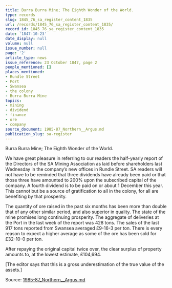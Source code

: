 ```yaml
---
title: Burra Burra Mine; The Eighth Wonder of the World.
type: records
slug: 1845_76_sa_register_content_1835
url: /records/1845_76_sa_register_content_1835/
record_id: 1845_76_sa_register_content_1835
date: '1847-10-23'
date_display: null
volume: null
issue_number: null
page: '2'
article_type: news
issue_reference: 23 October 1847, page 2
people_mentioned: []
places_mentioned:
- Rundle Street
- Port
- Swansea
- the colony
- Burra Burra Mine
topics:
- mining
- dividend
- finance
- ore
- company
source_document: 1985-87_Northern__Argus.md
publication_slug: sa-register
---
```


Burra Burra Mine; The Eighth Wonder of the World.

We have great pleasure in referring to our readers the half-yearly report of the Directors of the SA Mining Association as laid before shareholders last Wednesday in the company’s new offices in Rundle Street.  SA readers will not have to be reminded that three dividends have already been paid or that those three have amounted to 200% upon the subscribed capital of the company.  A fourth dividend is to be paid on or about 1 December this year.  This cannot but be a source of gratification to all in the colony, for all are benefiting by that prosperity.

The quantity of ore raised in the past six months has been more than double that of any other similar period, and also superior in quality.  The state of the mine promises long continuing prosperity.  The aggregate of deliveries at the Port in the last week of the report was 428 tons.  The sales of the last 917 tons reported from Swansea averaged £9-16-3 per ton.  There is every reason to expect a higher average as some of the ore has been sold for £32-10-0 per ton.

After repaying the original capital twice over, the clear surplus of property amounts to, at the lowest estimate, £104,694.

[The editor says that this is a gross underestimation of the true value of the assets.]

Source: [1985-87_Northern__Argus.md](/downloads/markdown/1985-87_Northern__Argus.md)
